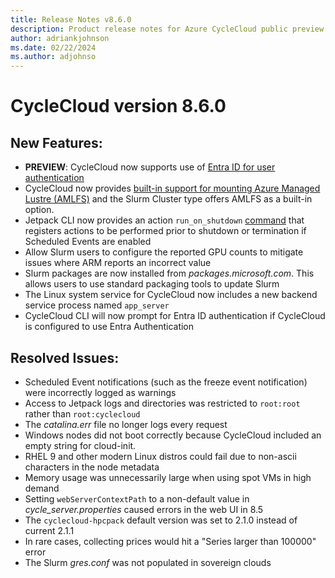 ```yaml
---
title: Release Notes v8.6.0
description: Product release notes for Azure CycleCloud public preview v8.6.0
author: adriankjohnson
ms.date: 02/22/2024
ms.author: adjohnso
---
```


# CycleCloud version 8.6.0

## New Features:

* **PREVIEW**: CycleCloud now supports use of [Entra ID for user authentication](../how-to/user-authentication.md#using-entra-id-authentication-with-cyclecloud)
* CycleCloud now provides [built-in support for mounting Azure Managed Lustre (AMLFS)](../how-to/mount-fileserver.md#mount-an-azure-managed-lustre-filesystem) and the Slurm Cluster type offers AMLFS as a built-in option. 
* Jetpack CLI now provides an action `run_on_shutdown` [command](../jetpack.md#jetpack-run_on_shutdown) that registers actions to be performed prior to shutdown or termination if Scheduled Events are enabled
* Allow Slurm users to configure the reported GPU counts to mitigate issues where ARM reports an incorrect value
* Slurm packages are now installed from _packages.microsoft.com_. This allows users to use standard packaging tools to update Slurm
* The Linux system service for CycleCloud now includes a new backend service process named `app_server`
* CycleCloud CLI will now prompt for Entra ID authentication if CycleCloud is configured to use Entra Authentication

## Resolved Issues:

* Scheduled Event notifications (such as the freeze event notification) were incorrectly logged as warnings  
* Access to Jetpack logs and directories was restricted to `root:root` rather than `root:cyclecloud`
* The _catalina.err_ file no longer logs every request
* Windows nodes did not boot correctly because CycleCloud included an empty string for cloud-init.
* RHEL 9 and other modern Linux distros could fail due to non-ascii characters in the node metadata
* Memory usage was unnecessarily large when using spot VMs in high demand
* Setting `webServerContextPath` to a non-default value in _cycle_server.properties_ caused errors in the web UI in 8.5
* The `cyclecloud-hpcpack` default version was set to 2.1.0 instead of current 2.1.1
* In rare cases, collecting prices would hit a "Series larger than 100000" error  
* The Slurm _gres.conf_ was not populated in sovereign clouds
